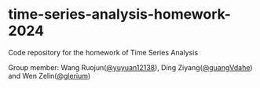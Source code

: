 # time-series-analysis-homework-2024
Code repository for the homework of Time Series Analysis

Group member: Wang Ruojun([@yuyuan12138](https://github.com/yuyuan12138)), Ding Ziyang([@guangVdahe](https://github.com/guangVdahe)) and Wen Zelin([@glerium](https://github.com/glerium))
